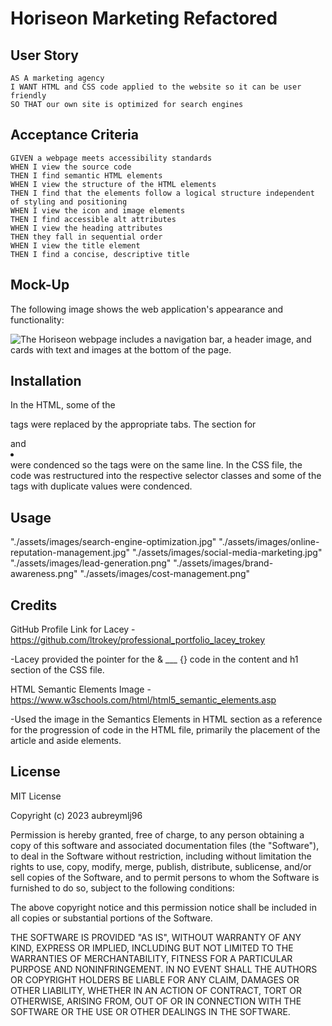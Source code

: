 # Horiseon Marketing Refactored 

## User Story

```
AS A marketing agency
I WANT HTML and CSS code applied to the website so it can be user friendly
SO THAT our own site is optimized for search engines
```

## Acceptance Criteria

```
GIVEN a webpage meets accessibility standards
WHEN I view the source code
THEN I find semantic HTML elements
WHEN I view the structure of the HTML elements
THEN I find that the elements follow a logical structure independent of styling and positioning
WHEN I view the icon and image elements
THEN I find accessible alt attributes
WHEN I view the heading attributes
THEN they fall in sequential order
WHEN I view the title element
THEN I find a concise, descriptive title
```

## Mock-Up

The following image shows the web application's appearance and functionality:

![The Horiseon webpage includes a navigation bar, a header image, and cards with text and images at the bottom of the page.](./assets/image-reference/01-html-css-git-homework-demo.png)


## Installation

In the HTML, some of the <div></div> tags were replaced by the appropriate tabs. The section for <p></p> and <li></li> were condenced so the tags were on the same line. In the CSS file, the code was restructured into the respective selector classes and some of the tags with duplicate values were condenced.

## Usage

"./assets/images/search-engine-optimization.jpg"
"./assets/images/online-reputation-management.jpg"
"./assets/images/social-media-marketing.jpg"
"./assets/images/lead-generation.png"
"./assets/images/brand-awareness.png" 
"./assets/images/cost-management.png"

## Credits

GitHub Profile Link for Lacey - https://github.com/ltrokey/professional_portfolio_lacey_trokey

-Lacey provided the pointer for the & ___ {} code in the content and h1 section of the CSS file.

HTML Semantic Elements Image - https://www.w3schools.com/html/html5_semantic_elements.asp

-Used the image in the Semantics Elements in HTML section as a reference for the progression of code in the HTML file, primarily the placement of the article and aside elements.

## License

MIT License

Copyright (c) 2023 aubreymlj96

Permission is hereby granted, free of charge, to any person obtaining a copy
of this software and associated documentation files (the "Software"), to deal
in the Software without restriction, including without limitation the rights
to use, copy, modify, merge, publish, distribute, sublicense, and/or sell
copies of the Software, and to permit persons to whom the Software is
furnished to do so, subject to the following conditions:

The above copyright notice and this permission notice shall be included in all
copies or substantial portions of the Software.

THE SOFTWARE IS PROVIDED "AS IS", WITHOUT WARRANTY OF ANY KIND, EXPRESS OR
IMPLIED, INCLUDING BUT NOT LIMITED TO THE WARRANTIES OF MERCHANTABILITY,
FITNESS FOR A PARTICULAR PURPOSE AND NONINFRINGEMENT. IN NO EVENT SHALL THE
AUTHORS OR COPYRIGHT HOLDERS BE LIABLE FOR ANY CLAIM, DAMAGES OR OTHER
LIABILITY, WHETHER IN AN ACTION OF CONTRACT, TORT OR OTHERWISE, ARISING FROM,
OUT OF OR IN CONNECTION WITH THE SOFTWARE OR THE USE OR OTHER DEALINGS IN THE
SOFTWARE.

